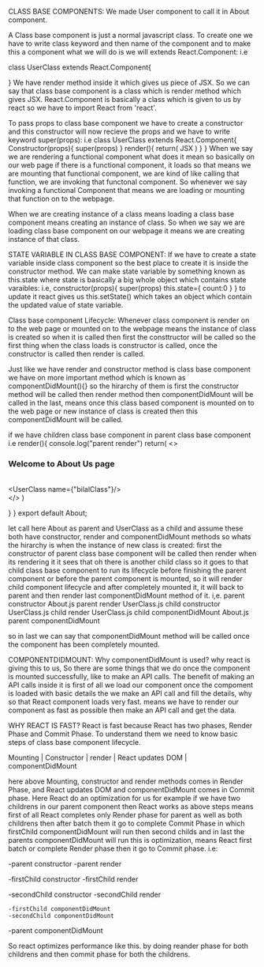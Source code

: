 CLASS BASE COMPONENTS:
We made User component to call it in About component.

A Class base component is just a normal javascript class. To create one we have to write class keyword and then name of the component and to make this a component what we will do is we will extends React.Component: i.e

class UserClass extends React.Component{

}
We have render method inside it which gives us piece of JSX. So we can say that class base component is a class which is render method which gives JSX. React.Component is basically a class which is given to us by react so we have to import React from 'react'. 

To pass props to class base component we have to create a constructor and this constructor will now recieve the props and we have to write keyword super(props): i.e
class UserClass extends React.Component{
    Constructor(props){
        super(props)
    }
    render(){
    return(
        JSX
    )
    }
}
When we say we are rendering a functional component what does it mean so basically on our web page if there is a functional component, it loads so that means we are mounting that functional component, we are kind of like calling that function, we are invoking that functonal component. So whenever we say invoking a functional Component that means we are loading or mounting that function on to the webpage.    

When we are creating instance of a class means loading a class base component means creating an instance of class. So when we say we are loading class base component on our webpage it means we are creating instance of that class.

STATE VARIABLE IN CLASS BASE COMPONENT:
If we have to create a state variable inside class component so the best place to create it is inside the constructor method. We can make state variable by something known as this.state where state is basically a big whole object which contains state varaibles: i.e,
constructor(props){
super(props)
this.state={
    count:0
}
}
to update it react gives us this.setState() which takes an object which contain the updated value of state variable.


Class base component Lifecycle:
Whenever class component is render on to the web page or mounted on to the webpage means the instance of class is created so when it is called then first the consttructor will be called so the first thing when the class loads is constructor is called, once the constructor is called then render is called.

Just like we have render and constructor method is class base component we have on more important method which is known as componentDidMount(){} so the hirarchy of them is first the constructor method will be called then render method then componentDidMount will be called in the last, means once this class based component is mounted on to the web page or new instance of class is created then this componentDidMount will be called.

if we have children class base component in parent class base component i.e
render(){
console.log("parent render")
    return(
<>
        <div className="About_User_div">
        <h3>Welcome to About Us page</h3><br/>
        <UserClass name={"bilalClass"}/>
        </div>
        </>
    )
    
}
}
export default About;

let call here About as parent and UserClass as a child and assume these both have constructor, render and componentDidMount methods so whats the hirarchy is when the instance of new class is created:
first the constructor of parent class base component will be called then render when its rendering it it sees that oh there is another child class so it goes to that child class base component to run its lifecycle before finishing the parent component or before the parent component is mounted, so it will render child component lifecycle and after completely mounted it, it will back to parent and then render last componentDidMount method of it. i,e.
parent constructor
About.js parent render
UserClass.js child constructor
UserClass.js child render
UserClass.js child componentDidMount
About.js parent componentDidMount

so in last we can say that componentDidMount method will be called once the component has been completely mounted.

COMPONENTDIDMOUNT:
Why componentDidMount is used? why react is giving this to us, So there are some things that we do once the component is mounted successfully, like to make an API calls. The benefit of making an API calls inside it is first of all we load our component once the compoment is loaded with basic details the we make an API call and fill the details, why so that React component loads very fast. means we have to render our component as fast as possible then make an API call and get the data.

WHY REACT IS FAST?
React is fast because React has two phases, Render Phase and Commit Phase.
To understand them we need to know basic steps of class base component lifecycle.

Mounting 
   |
Constructor
   |
render
   |
React updates DOM
   |
componentDidMount



here above Mounting, constructor and render methods comes in Render Phase, and React updates DOM and componentDidMount comes in Commit phase. Here React do an optimization for us for example if we have two childrens in our parent component then React works as above steps means first of all React completes only Render phase for parent as well as both childrens then after batch them it go to complete Commit Phase in which firstChild componentDidMount will run then second childs and in last the parents componentDidMount will run this is optimization, means React first batch or complete Render phase then it go to Commit phase. i.e:

-parent constructor
-parent render

   -firstChild constructor
   -firstChild render

   -secondChild constructor
   -secondChild render

    -firstChild componentDidMount
    -secondChild componentDidMount

-parent componentDidMount

So react optimizes performance like this. by doing reander phase for both childrens and then commit phase for both the childrens.
